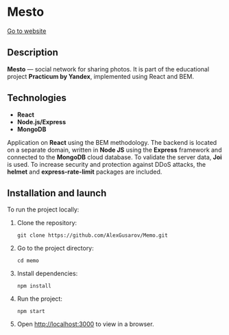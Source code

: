 # Mesto

[Go to website](https://mestoapp.netlify.app/)

## Description

**Mesto** — social network for sharing photos. It is part of the educational project **Praсtiсum by Yandex**, implemented using React and BEM.

## Technologies

- **React** 
- **Node.js/Express**
- **MongoDB** 

Application on **React** using the BEM methodology. The backend is located on a separate domain, written in **Node JS** using the **Express** framework and connected to the **MongoDB** cloud database. To validate the server data, **Joi** is used. To increase security and protection against DDoS attacks, the **helmet** and **express-rate-limit** packages are included.

## Installation and launch
To run the project locally:

1. Clone the repository:

   ```
   git clone https://github.com/AlexGusarov/Memo.git
   ```
2. Go to the project directory:

   ```
   cd memo
   ```
3. Install dependencies:

   ```
   npm install
   ```
4. Run the project:

   ```
   npm start
   ```
5. Open [http://localhost:3000](http://localhost:3000) to view in a browser.
